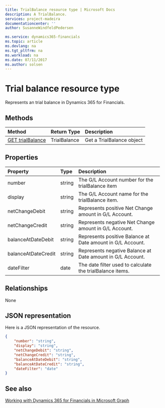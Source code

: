 ```yaml
---
title: TrialBalance resource type | Microsoft Docs
description: A TrialBalance.
services: project-madeira
documentationcenter: ''
author: SusanneWindfeldPedersen

ms.service: dynamics365-financials
ms.topic: article
ms.devlang: na
ms.tgt_pltfrm: na
ms.workload: na
ms.date: 07/11/2017
ms.author: solsen
---
```


# Trial balance resource type
Represents an trial balance in Dynamics 365 for Financials.

## Methods

| Method       | Return Type  |Description|
|:---------------|:--------|:----------|
|[GET trialBalance](../api/dynamics_get_trialbalance.md)|TrialBalance|Get a TrialBalance object|

## Properties
| Property	   | Type	|Description|
|:---------------|:--------|:----------|
|number|string|The G/L Account number for the trialBalance item|
|display|string|The G/L Account name for the trialBalance item.|
|netChangeDebit|string|Represents positive Net Change amount in G/L Account.|
|netChangeCredit|string|Represents negative Net Change amount in G/L Account.|
|balanceAtDateDebit|string|Represents positive Balance at Date amount in G/L Account.|
|balanceAtDateCredit|string|Represents negative Balance at Date amount in G/L Account.|
|dateFilter|date|The date filter used to calculate the trialBalance items.|


## Relationships
None

## JSON representation

Here is a JSON representation of the resource.


```json
{
    "number": "string",
    "display": "string",
    "netChangeDebit": "string",
    "netChangeCredit": "string",
    "balanceAtDateDebit": "string",
    "balanceAtDateCredit": "string",
    "dateFilter": "date"
}

```
## See also
[Working with Dynamics 365 for Financials in Microsoft Graph](../resources/dynamics_overview.md) 
